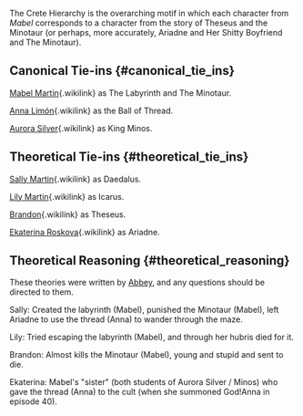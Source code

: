 The Crete Hierarchy is the overarching motif in which each character
from *Mabel* corresponds to a character from the story of Theseus and
the Minotaur (or perhaps, more accurately, Ariadne and Her Shitty
Boyfriend and The Minotaur).

## Canonical Tie-ins {#canonical_tie_ins}

[Mabel Martin](Mabel_Martin "Mabel Martin"){.wikilink} as The Labyrinth
and The Minotaur.

[Anna Limón](Anna_Limón "Anna Limón"){.wikilink} as the Ball of Thread.

[Aurora Silver](Aurora_Silver "Aurora Silver"){.wikilink} as King Minos.

## Theoretical Tie-ins {#theoretical_tie_ins}

[Sally Martin](Sally_Martin "Sally Martin"){.wikilink} as Daedalus.

[Lily Martin](Lily_Martin "Lily Martin"){.wikilink} as Icarus.

[Brandon](Brandon "Brandon"){.wikilink} as Theseus.

[Ekaterina Roskova](Ekaterina_Roskova "Ekaterina Roskova"){.wikilink} as
Ariadne.

## Theoretical Reasoning {#theoretical_reasoning}

These theories were written by
[Abbey](https://ekaterinaroskova.tumblr.com), and any questions should
be directed to them.

Sally: Created the labyrinth (Mabel), punished the Minotaur (Mabel),
left Ariadne to use the thread (Anna) to wander through the maze.

Lily: Tried escaping the labyrinth (Mabel), and through her hubris died
for it.

Brandon: Almost kills the Minotaur (Mabel), young and stupid and sent to
die.

Ekaterina: Mabel\'s \"sister\" (both students of Aurora Silver / Minos)
who gave the thread (Anna) to the cult (when she summoned God!Anna in
episode 40).
